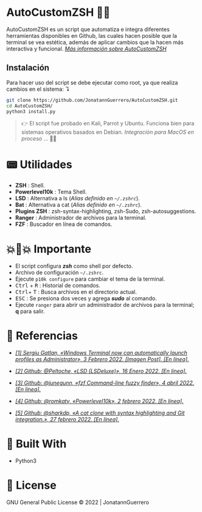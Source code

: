 # AutoCustomZSH 👨‍💻 
AutoCustomZSH es un script que automatiza e integra diferentes herramientas disponibles en Github, las cuales hacen posible que la terminal se vea estética, además de aplicar cambios que la hacen más interactiva y funcional. 
*[Más información sobre AutoCustomZSH](https://blog.thehacknotes.com/p/personalizaci%C3%B3n-de-la-terminal/)*
## Instalación

Para hacer uso del script se debe ejecutar como root, ya que realiza cambios en el sistema:  ↴

```bash 
git clone https://github.com/JonatannGuerrero/AutoCustomZSH.git
cd AutoCustomZSH/
python3 install.py
```
> 👉 El script fue probado en Kali, Parrot y Ubuntu. Funciona bien para sistemas operativos basados en Debian. *Integración para MacOS en proceso* ... 👨‍💻

# 📟 Utilidades

- **ZSH** : Shell. 
- **Powerlevel10k** : Tema Shell.
- **LSD** : Alternativa a ls (*Alias definido en `~/.zshrc`*).
- **Bat** : Alternativa a cat (*Alias definido en `~/.zshrc`*).
- **Plugins ZSH** : zsh-syntax-highlighting, zsh-Sudo, zsh-autosuggestions.
- **Ranger** : Administrador de archivos para la terminal.
- **FZF** : Buscador en línea de comandos.

# 💥🚨💥 Importante 

- El script configura ***zsh*** como shell por defecto.
- Archivo de configuración `~/.zshrc`.
- Ejecute `p10k configure` para cambiar el tema de la terminal.
- <kbd>Ctrl</kbd> + <kbd>R</kbd> : Historial de comandos.  
- <kbd>Ctrl</kbd>+ <kbd>T</kbd> : Busca archivos en el directorio actual.
- <kbd>ESC</kbd> : Se presiona dos veces y agrega ***sudo*** al comando.
- Ejecute `ranger` para abrir un administrador de archivos para la terminal; **q** para salir. 

# 🧾 Referencias

- *[[1] 	Sergiu Gatlan, «Windows Terminal now can automatically launch profiles as Administrator», 3 Febrero 2022. [Imagen Post]. [En línea].](https://www.bleepingcomputer.com/news/microsoft/windows-terminal-now-can-automatically-launch-profiles-as-administrator/)*

- *[[2] 	Github: @Peltoche, «LSD (LSDeluxe)», 16 Enero 2022. [En línea].](https://github.com/Peltoche/lsd)*

- *[[3] 	Github: @junegunn, «fzf Command-line fuzzy finder», 4 abril 2022. [En línea].](https://github.com/junegunn/fzf)*

- *[[4] 	Github: @romkatv, «Powerlevel10k», 2 febrero 2022. [En línea].](https://github.com/romkatv/powerlevel10k)*

- *[[5] 	Github: @sharkdp, «A cat clone with syntax highlighting and Git integration.», 27 febrero 2022. [En línea].](https://github.com/sharkdp/bat)*
# 🔧 Built With
- Python3
# 📝 License
GNU General Public License © 2022 | JonatannGuerrero